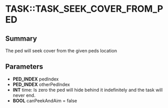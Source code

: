 # TASK::TASK_SEEK_COVER_FROM_PED

## Summary
The ped will seek cover from the given peds location

## Parameters
* **PED_INDEX** pedIndex
* **PED_INDEX** otherPedIndex
* **INT** time: Is zero the ped will hide behind it indefinitely and the task will never end.
* **BOOL** canPeekAndAim = false